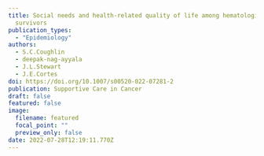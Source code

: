 ```yaml
---
title: Social needs and health-related quality of life among hematologic cancer
  survivors
publication_types:
  - "Epidemiology"
authors:
  - S.C.Coughlin
  - deepak-nag-ayyala
  - J.L.Stewart
  - J.E.Cortes
doi: https://doi.org/10.1007/s00520-022-07281-2
publication: Supportive Care in Cancer
draft: false
featured: false
image:
  filename: featured
  focal_point: ""
  preview_only: false
date: 2022-07-28T12:19:11.770Z
---
```

